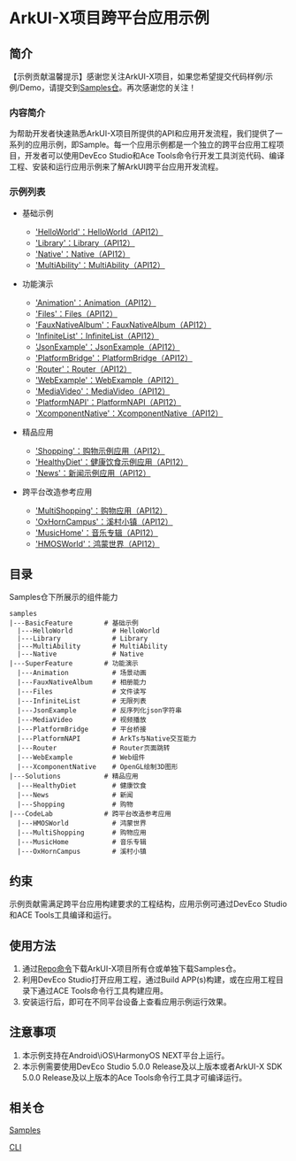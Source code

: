 # ArkUI-X项目跨平台应用示例

## 简介
【示例贡献温馨提示】感谢您关注ArkUI-X项目，如果您希望提交代码样例/示例/Demo，请提交到[Samples仓](https://gitcode.com/arkui-x/samples)。再次感谢您的关注！

### 内容简介
为帮助开发者快速熟悉ArkUI-X项目所提供的API和应用开发流程，我们提供了一系列的应用示例，即Sample。每一个应用示例都是一个独立的跨平台应用工程项目，开发者可以使用DevEco Studio和Ace Tools命令行开发工具浏览代码、编译工程、安装和运行应用示例来了解ArkUI跨平台应用开发流程。

### 示例列表

- 基础示例
  - ['HelloWorld'：HelloWorld（API12）](BasicFeature/HelloWorld)
  - ['Library'：Library（API12）](BasicFeature/Library)
  - ['Native'：Native（API12）](BasicFeature/Native)
  - ['MultiAbility'：MultiAbility（API12）](BasicFeature/MultiAbility)
  
- 功能演示
  - ['Animation'：Animation（API12）](SuperFeature/Animation)
  - ['Files'：Files（API12）](SuperFeature/Files)
  - ['FauxNativeAlbum'：FauxNativeAlbum（API12）](SuperFeature/FauxNativeAlbum)
  - ['InfiniteList'：InfiniteList（API12）](SuperFeature/InfiniteList)
  - ['JsonExample'：JsonExample（API12）](SuperFeature/JsonExample)
  - ['PlatformBridge'：PlatformBridge（API12）](SuperFeature/PlatformBridge)
  - ['Router'：Router（API12）](SuperFeature/Router)
  - ['WebExample'：WebExample（API12）](SuperFeature/WebExample)
  - ['MediaVideo'：MediaVideo（API12）](SuperFeature/MediaVideo)
  - ['PlatformNAPI'：PlatformNAPI（API12）](SuperFeature/PlatformNAPI)
  - ['XcomponentNative'：XcomponentNative（API12）](SuperFeature/XcomponentNative)
  
- 精品应用
  - ['Shopping'：购物示例应用（API12）](Solutions/Shopping)
  - ['HealthyDiet'：健康饮食示例应用（API12）](Solutions/HealthyDiet)
  - ['News'：新闻示例应用（API12）](Solutions/News)
- 跨平台改造参考应用
  - ['MultiShopping'：购物应用（API12）](CodeLab/MultiShopping)
  - ['OxHornCampus'：溪村小镇（API12）](CodeLab/OxHornCampus)
  - ['MusicHome'：音乐专辑（API12）](CodeLab/MusicHome)
  - ['HMOSWorld'：鸿蒙世界（API12）](CodeLab/HMOSWorld)

## 目录

Samples仓下所展示的组件能力

```
samples
|---BasicFeature        # 基础示例
  |---HelloWorld          # HelloWorld
  |---Library             # Library
  |---MultiAbility        # MultiAbility
  |---Native              # Native
|---SuperFeature        # 功能演示
  |---Animation           # 场景动画
  |---FauxNativeAlbum     # 相册能力
  |---Files               # 文件读写
  |---InfiniteList        # 无限列表
  |---JsonExample         # 反序列化json字符串
  |---MediaVideo          # 视频播放
  |---PlatformBridge      # 平台桥接
  |---PlatformNAPI        # ArkTs与Native交互能力
  |---Router              # Router页面跳转
  |---WebExample          # Web组件
  |---XcomponentNative    # OpenGL绘制3D图形
|---Solutions           # 精品应用
  |---HealthyDiet    	  # 健康饮食
  |---News    	          # 新闻
  |---Shopping    	      # 购物
|---CodeLab             # 跨平台改造参考应用
  |---HMOSWorld           # 鸿蒙世界
  |---MultiShopping    	  # 购物应用
  |---MusicHome           # 音乐专辑
  |---OxHornCampus        # 溪村小镇
```

## 约束

示例贡献需满足跨平台应用构建要求的工程结构，应用示例可通过DevEco Studio和ACE Tools工具编译和运行。

## 使用方法

1.  通过[Repo命令](https://gitcode.com/arkui-x/manifest/blob/master/README.md)下载ArkUI-X项目所有仓或单独下载Samples仓。
2.  利用DevEco Studio打开应用工程，通过Build APP(s)构建，或在应用工程目录下通过ACE Tools命令行工具构建应用。
3.  安装运行后，即可在不同平台设备上查看应用示例运行效果。

## 注意事项

1.  本示例支持在Android\iOS\HarmonyOS NEXT平台上运行。
2.  本示例需要使用DevEco Studio 5.0.0 Release及以上版本或者ArkUI-X SDK 5.0.0 Release及以上版本的Ace Tools命令行工具才可编译运行。


## 相关仓

[Samples](https://gitcode.com/arkui-x/samples)

[CLI](https://gitcode.com/arkui-x/cli)